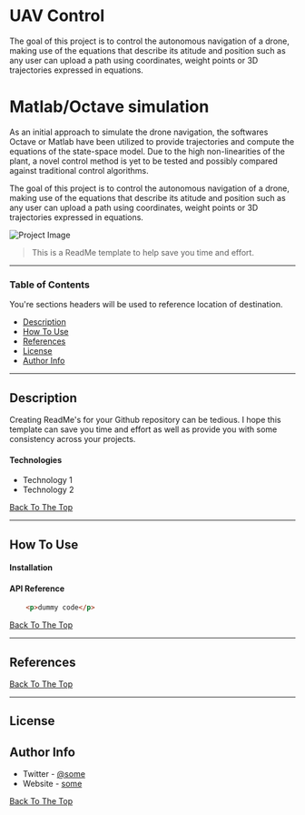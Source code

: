 # UAV Control

The goal of this project is to control the autonomous navigation of a drone, making use of the equations that describe its atitude and position such as any user can upload a path using coordinates, weight points or 3D trajectories expressed in equations.
# Matlab/Octave simulation
As an initial approach to simulate the drone navigation, the softwares Octave or Matlab have been utilized to provide trajectories and compute the equations of the state-space model. Due to the high non-linearities of the plant, a novel control method is yet to be tested and possibly compared against traditional control algorithms.  

The goal of this project is to control the autonomous navigation of a drone, making use of the equations that describe its atitude and position such as any user can upload a path using coordinates, weight points or 3D trajectories expressed in equations.

![Project Image](https://github.com/josetv91/UAV/blob/main/path.png)

> This is a ReadMe template to help save you time and effort.
---
### Table of Contents
You're sections headers will be used to reference location of destination.


- [Description](#description)
- [How To Use](#how-to-use)
- [References](#references)
- [License](#license)
- [Author Info](#author-info)

---
## Description

Creating ReadMe's for your Github repository can be tedious.  I hope this template can save you time and effort as well as provide you with some consistency across your projects.

#### Technologies

- Technology 1
- Technology 2

[Back To The Top](#read-me-template)

---

## How To Use

#### Installation

#### API Reference

```html
    <p>dummy code</p>
```

[Back To The Top](#read-me-template)

---

## References
[Back To The Top](#read-me-template)

---

## License

## Author Info

- Twitter - [@some](https://twitter.com/some)
- Website - [some](https://some.com)

[Back To The Top](#read-me-template)
